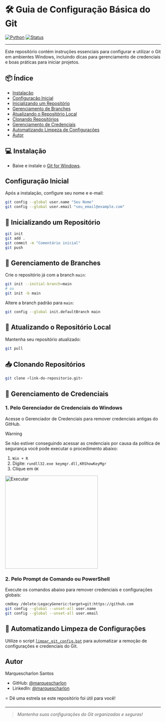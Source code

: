 # 🛠️ Guia de Configuração Básica do Git

[![Python](https://img.shields.io/badge/git-2.50%2B-blue)](https://www.python.org/)
[![Status](https://img.shields.io/badge/status-active-success.svg)]()

---

Este repositório contém instruções essenciais para configurar e utilizar o Git em ambientes Windows, incluindo dicas para gerenciamento de credenciais e boas práticas para iniciar projetos.

## 📦 Índice

- [Instalação](#-instalação)
- [Configuração Inicial](#configuração-inicial)
- [Inicializando um Repositório](#-🚀-inicializando-um-repositório)
- [Gerenciamento de Branches](#-🌿-gerenciamento-de-branches)
- [Atualizando o Repositório Local](#-🔄-atualizando-o-repositório-local)
- [Clonando Repositórios](#-📥-clonando-repositórios)
- [Gerenciamento de Credenciais](#-🔐-gerenciamento-de-credenciais)
- [Automatizando Limpeza de Configurações](#-🤖-automatizando-limpeza-de-configurações)
- [Autor](#autor)

## 💻 Instalação

- Baixe e instale o [Git for Windows](https://gitforwindows.org/).

## Configuração Inicial

Após a instalação, configure seu nome e e-mail:

```sh
git config --global user.name "Seu Nome"
git config --global user.email "seu_email@example.com"
```

## 🚀 Inicializando um Repositório

```sh
git init
git add .
git commit -m "Comentário inicial"
git push
```

## 🌿 Gerenciamento de Branches

Crie o repositório já com a branch `main`:

```sh
git init --initial-branch=main
# ou
git init -b main
```

Altere a branch padrão para `main`:

```sh
git config --global init.defaultBranch main
```

## 🔄 Atualizando o Repositório Local

Mantenha seu repositório atualizado:

```sh
git pull
```

## 📥 Clonando Repositórios

```sh
git clone <link-do-repositorio.git>
```

## 🔐 Gerenciamento de Credenciais

### 1. Pelo Gerenciador de Credenciais do Windows

Acesse o Gerenciador de Credenciais para remover credenciais antigas do GitHub.

> [!WARNING]
> Se não estiver conseguindo acessar as credenciais por causa da política de segurança você pode executar o procedimento abaixo: <br>
> 1. `Win + R`
> 2. Digite: `rundll32.exe keymgr.dll,KRShowKeyMgr`
> 3. Clique em `OK`

<img src="https://github.com/user-attachments/assets/03d6f38d-62ba-41ec-8ba0-9f830b2d87c4" alt="Executar" width="300"/>

### 2. Pelo Prompt de Comando ou PowerShell

Execute os comandos abaixo para remover credenciais e configurações globais:

```sh
cmdkey /delete:LegacyGeneric:target=git:https://github.com
git config --global --unset-all user.name
git config --global --unset-all user.email
```

## 🤖 Automatizando Limpeza de Configurações

Utilize o script [`limpar_git_config.bat`](limpar_git_config.bat) para automatizar a remoção de configurações e credenciais do Git.

## Autor

Marquescharlon Santos  
- GitHub: [@marquescharlon](https://github.com/marquescharlon)  
- LinkedIn: [@marquescharlon](https://www.linkedin.com/in/marquescharlon/)

⭐️ Dê uma estrela se este repositório foi útil para você!

---
> _Mantenha suas configurações do Git organizadas e seguras!_
